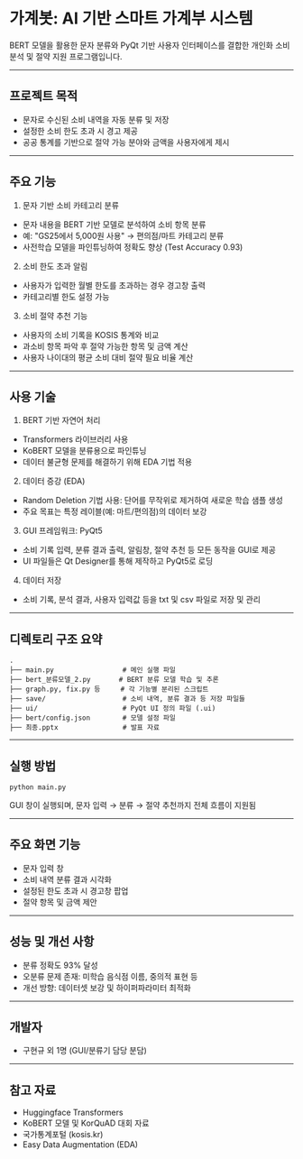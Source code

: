 # 가계봇: AI 기반 스마트 가계부 시스템

BERT 모델을 활용한 문자 분류와 PyQt 기반 사용자 인터페이스를 결합한 개인화 소비 분석 및 절약 지원 프로그램입니다.

---

## 프로젝트 목적

- 문자로 수신된 소비 내역을 자동 분류 및 저장
- 설정한 소비 한도 초과 시 경고 제공
- 공공 통계를 기반으로 절약 가능 분야와 금액을 사용자에게 제시

---

## 주요 기능

1. 문자 기반 소비 카테고리 분류
- 문자 내용을 BERT 기반 모델로 분석하여 소비 항목 분류
- 예: "GS25에서 5,000원 사용" → 편의점/마트 카테고리 분류
- 사전학습 모델을 파인튜닝하여 정확도 향상 (Test Accuracy 0.93)

2. 소비 한도 초과 알림
- 사용자가 입력한 월별 한도를 초과하는 경우 경고창 출력
- 카테고리별 한도 설정 가능

3. 소비 절약 추천 기능
- 사용자의 소비 기록을 KOSIS 통계와 비교
- 과소비 항목 파악 후 절약 가능한 항목 및 금액 계산
- 사용자 나이대의 평균 소비 대비 절약 필요 비율 계산

---

## 사용 기술

1. BERT 기반 자연어 처리
- Transformers 라이브러리 사용
- KoBERT 모델을 분류용으로 파인튜닝
- 데이터 불균형 문제를 해결하기 위해 EDA 기법 적용

2. 데이터 증강 (EDA)
- Random Deletion 기법 사용: 단어를 무작위로 제거하여 새로운 학습 샘플 생성
- 주요 목표는 특정 레이블(예: 마트/편의점)의 데이터 보강

3. GUI 프레임워크: PyQt5
- 소비 기록 입력, 분류 결과 출력, 알림창, 절약 추천 등 모든 동작을 GUI로 제공
- UI 파일들은 Qt Designer를 통해 제작하고 PyQt5로 로딩

4. 데이터 저장
- 소비 기록, 분석 결과, 사용자 입력값 등을 txt 및 csv 파일로 저장 및 관리

---

## 디렉토리 구조 요약

```
.
├── main.py                 # 메인 실행 파일
├── bert_분류모델_2.py       # BERT 분류 모델 학습 및 추론
├── graph.py, fix.py 등     # 각 기능별 분리된 스크립트
├── save/                   # 소비 내역, 분류 결과 등 저장 파일들
├── ui/                     # PyQt UI 정의 파일 (.ui)
├── bert/config.json        # 모델 설정 파일
├── 최종.pptx                # 발표 자료
```

---

## 실행 방법

```
python main.py
```

GUI 창이 실행되며, 문자 입력 → 분류 → 절약 추천까지 전체 흐름이 지원됨

---

## 주요 화면 기능
- 문자 입력 창
- 소비 내역 분류 결과 시각화
- 설정된 한도 초과 시 경고창 팝업
- 절약 항목 및 금액 제안

---

## 성능 및 개선 사항
- 분류 정확도 93% 달성
- 오분류 문제 존재: 미학습 음식점 이름, 중의적 표현 등
- 개선 방향: 데이터셋 보강 및 하이퍼파라미터 최적화

---

## 개발자
- 구현규 외 1명 (GUI/분류기 담당 분담)

---

## 참고 자료
- Huggingface Transformers
- KoBERT 모델 및 KorQuAD 대회 자료
- 국가통계포털 (kosis.kr)
- Easy Data Augmentation (EDA)
